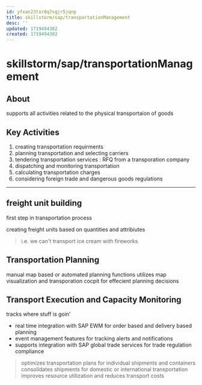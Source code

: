 ```yaml
---
id: yfxan23txr8q7xgjr5jqnp
title: skillstorm/sap/transportationManagement
desc: ''
updated: 1719494302
created: 1719494302
---
```

# skillstorm/sap/transportationManagement

## About

supports all activities related to the physical transportaion
of goods

## Key Activities

1. creating transportation requirments
2. planning transportation and selecting carriers
3. tendering transportation services : RFQ from a transporation company
4. dispatching and monitoring transportation
5. calculating transportation charges
6. considering foreign trade and dangerous goods regulations

---

## freight unit building

first step in transportation process

creating freight units based on quantities and attribiutes

> i.e. we can't transport ice cream with fireworks

## Transportation Planning

manual map based or automated planning functions
utilizes map visualization and transporation cocpit for
effecient planning decisions

## Transport Execution and Capacity Monitoring

tracks where stuff is goin'

- real time integration with SAP EWM for order based and 
delivery based planning
- event management features for tracking alerts and notifications
- supports integration with SAP global trade services for trade regulation compliance


> optimizes transportation plans for individual shipments and containers
> consolidates shipments for domestic or international transportation
> improves resource utilization and reduces transport costs


